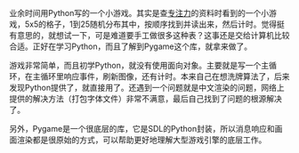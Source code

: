 业余时间用Python写的一个小游戏。其实是查[专注力](https://baike.baidu.com/item/%E4%B8%93%E6%B3%A8%E5%8A%9B/479473?fr=aladdin)的资料时看到的一个小游戏，5x5的格子，1到25随机分布其中，按顺序找到并读出来，然后计时。觉得挺有意思的，就想试一下，可是难道要手工做很多这种表？这事还是交给计算机比较合适。正好在学习Python，而且了解到Pygame这个库，就拿来做了。

游戏非常简单，而且初学Python，就没有使用面向对象。主要就是写一个主循环，在主循环里响应事件，刷新图像，还有计时。本来自己在想洗牌算法了，后来发现Python提供了，就直接用了。还遇到一个问题就是中文渲染的问题，网络上提供的解决方法（打包字体文件）非常不满意，最后自己找到了问题的根源解决了。

另外，Pygame是一个很底层的库，它是SDL的Python封装，所以消息响应和画面渲染都是很原始的方式，可以帮助更好地理解大型游戏引擎的底层工作。